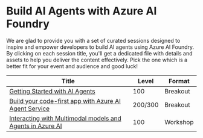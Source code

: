 # Build AI Agents with Azure AI Foundry

We are glad to provide you with a set of curated sessions designed to inspire and empower developers to build AI agents using Azure AI Foundry.
By clicking on each session title, you'll get a dedicated file with details and assets to help you deliver the content effectively. Pick the one which is a better fit for your event and audience and good luck!

| Title                                                                 | Level | Format |
|----------------------------------------------------------------------|-------|--------|
| [Getting Started with AI Agents](Getting%20Started%20with%20AI%20Agents.md) | 100   | Breakout |
| [Build your code-first app with Azure AI Agent Service](Build%20your%20code-first%20app%20with%20Azure%20AI%20Agent%20Service.md) | 200/300   | Breakout |
| [Interacting with Multimodal models and Agents in Azure AI](Interacting%20with%20Multimodal%20models%20and%20Agents%20in%20Azure%20AI.md) | 100   | Workshop |